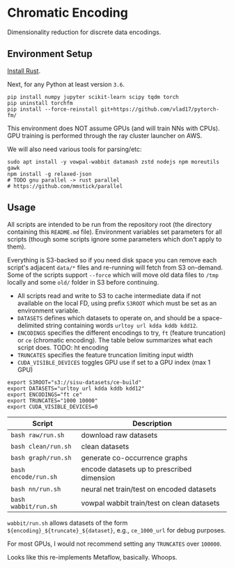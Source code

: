 # Chromatic Encoding

Dimensionality reduction for discrete data encodings.

## Environment Setup

[Install Rust](https://www.rust-lang.org/tools/install).

Next, for any Python at least version `3.6`.

```
pip install numpy jupyter scikit-learn scipy tqdm torch
pip uninstall torchfm
pip install --force-reinstall git+https://github.com/vlad17/pytorch-fm/
```

This environment does NOT assume GPUs (and will train NNs with CPUs). GPU training is performed through the ray cluster launcher on AWS.

We will also need various tools for parsing/etc:

```
sudo apt install -y vowpal-wabbit datamash zstd nodejs npm moreutils gawk
npm install -g relaxed-json
# TODO gnu parallel -> rust parallel
# https://github.com/mmstick/parallel
```

## Usage

All scripts are intended to be run from the repository root (the directory containing this `README.md` file). Environment variables set parameters for all scripts (though some scripts ignore some parameters which don't apply to them).

Everything is S3-backed so if you need disk space you can remove each script's adjacent `data/*` files and
re-running will fetch from S3 on-demand. Some of the scripts support `--force` which will move old data
files to `/tmp` locally and some `old/` folder in S3 before continuing.

* All scripts read and write to S3 to cache intermediate data if not available on the local FD, using prefix `S3ROOT` which must be set as an environment variable.
* `DATASETS` defines which datasets to operate on, and should be a space-delimited string containing words `urltoy url kdda kddb kdd12`.
* `ENCODINGS` specifies the different encodings to try, `ft` (feature truncation) or `ce` (chromatic encoding). The table below summarizes what each script does. TODO: ht encoding
* `TRUNCATES` specifies the feature truncation limiting input width
* `CUDA_VISIBLE_DEVICES` toggles GPU use if set to a GPU index (max 1 GPU)

```
export S3ROOT="s3://sisu-datasets/ce-build"
export DATASETS="urltoy url kdda kddb kdd12"
export ENCODINGS="ft ce"
export TRUNCATES="1000 10000"
export CUDA_VISIBLE_DEVICES=0
```

| Script | Description |
| --- | --- |
| `bash raw/run.sh` | download raw datasets |
| `bash clean/run.sh` | clean datasets |
| `bash graph/run.sh` | generate co-occurrence graphs |
| `bash encode/run.sh` | encode datasets up to prescribed dimension |
| `bash nn/run.sh` | neural net train/test on encoded datasets |
| `bash wabbit/run.sh` | vowpal wabbit train/test on clean datasets |

`wabbit/run.sh` allows datasets of the form `${encoding}_${truncate}_${dataset}`, e.g., `ce_1000_url` for debug purposes.

For most GPUs, I would not recommend setting any `TRUNCATES` over `100000`.

Looks like this re-implements Metaflow, basically. Whoops.
